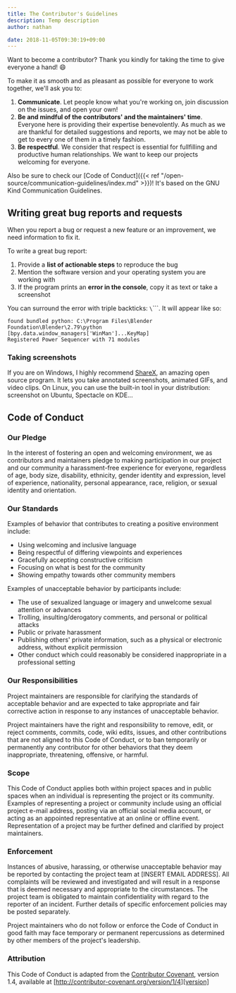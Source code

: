 ```yaml
---
title: The Contributor's Guidelines
description: Temp description
author: nathan

date: 2018-11-05T09:30:19+09:00
---
```


Want to become a contributor? Thank you kindly for taking the time to give everyone a hand! 😄

To make it as smooth and as pleasant as possible for everyone to work together, we'll ask you to:

1. **Communicate**. Let people know what you're working on, join discussion on the issues, and open your own!
1. **Be and mindful of the contributors' and the maintainers' time**. Everyone here is providing their expertise benevolently. As much as we are thankful for detailed suggestions and reports, we may not be able to get to every one of them in a timely fashion.
1. **Be respectful**. We consider that respect is essential for fullfilling and productive human relationships. We want to keep our projects welcoming for everyone.

Also be sure to check our [Code of Conduct]({{< ref "/open-source/communication-guidelines/index.md" >}})! It's based on the GNU Kind Communication Guidelines.

## Writing great bug reports and requests

When you report a bug or request a new feature or an improvement, we need information to fix it.

To write a great bug report:

1. Provide a **list of actionable steps** to reproduce the bug
1. Mention the software version and your operating system you are working with
1. If the program prints an **error in the console**, copy it as text or take a screenshot

You can surround the error with triple backticks: `\`\`\``. It will appear like so:

```
found bundled python: C:\Program Files\Blender Foundation\Blender\2.79\python
[bpy.data.window_managers['WinMan']...KeyMap]
Registered Power Sequencer with 71 modules
```

### Taking screenshots

If you are on Windows, I highly recommend [ShareX](https://getsharex.com/), an amazing open source program. It lets you take annotated screenshots, animated GIFs, and video clips. On Linux, you can use the built-in tool in your distribution: screenshot on Ubuntu, Spectacle on KDE...

## Code of Conduct

### Our Pledge

In the interest of fostering an open and welcoming environment, we as
contributors and maintainers pledge to making participation in our project and
our community a harassment-free experience for everyone, regardless of age, body
size, disability, ethnicity, gender identity and expression, level of experience,
nationality, personal appearance, race, religion, or sexual identity and
orientation.

### Our Standards

Examples of behavior that contributes to creating a positive environment
include:

* Using welcoming and inclusive language
* Being respectful of differing viewpoints and experiences
* Gracefully accepting constructive criticism
* Focusing on what is best for the community
* Showing empathy towards other community members

Examples of unacceptable behavior by participants include:

* The use of sexualized language or imagery and unwelcome sexual attention or
advances
* Trolling, insulting/derogatory comments, and personal or political attacks
* Public or private harassment
* Publishing others' private information, such as a physical or electronic
  address, without explicit permission
* Other conduct which could reasonably be considered inappropriate in a
  professional setting

### Our Responsibilities

Project maintainers are responsible for clarifying the standards of acceptable
behavior and are expected to take appropriate and fair corrective action in
response to any instances of unacceptable behavior.

Project maintainers have the right and responsibility to remove, edit, or
reject comments, commits, code, wiki edits, issues, and other contributions
that are not aligned to this Code of Conduct, or to ban temporarily or
permanently any contributor for other behaviors that they deem inappropriate,
threatening, offensive, or harmful.

### Scope

This Code of Conduct applies both within project spaces and in public spaces
when an individual is representing the project or its community. Examples of
representing a project or community include using an official project e-mail
address, posting via an official social media account, or acting as an appointed
representative at an online or offline event. Representation of a project may be
further defined and clarified by project maintainers.

### Enforcement

Instances of abusive, harassing, or otherwise unacceptable behavior may be
reported by contacting the project team at [INSERT EMAIL ADDRESS]. All
complaints will be reviewed and investigated and will result in a response that
is deemed necessary and appropriate to the circumstances. The project team is
obligated to maintain confidentiality with regard to the reporter of an incident.
Further details of specific enforcement policies may be posted separately.

Project maintainers who do not follow or enforce the Code of Conduct in good
faith may face temporary or permanent repercussions as determined by other
members of the project's leadership.

### Attribution

This Code of Conduct is adapted from the [Contributor Covenant][homepage], version 1.4,
available at [http://contributor-covenant.org/version/1/4][version]

[homepage]: http://contributor-covenant.org
[version]: http://contributor-covenant.org/version/1/4/
